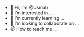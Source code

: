 - 👋 Hi, I’m @Usmab
- 👀 I’m interested in ...
- 🌱 I’m currently learning ...
- 💞️ I’m looking to collaborate on ...
- 📫 How to reach me ...

<!---
Usmab/Usmab is a ✨ special ✨ repository because its `README.md` (this file) appears on your GitHub profile.
You can click the Preview link to take a look at your changes.
--->
